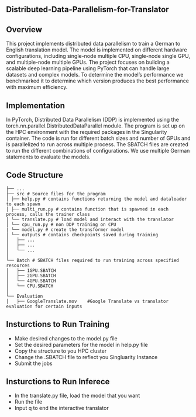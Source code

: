 ## Distributed-Data-Parallelism-for-Translator


## Overview

This project implements distributed data parallelism to train a German to English translation model. The  model is implemented on different hardware configurations, including single-node multiple CPU, single-node single GPU, and multiple-node multiple GPUs. The project focuses on building a scalable deep learning pipeline using PyTorch that can handle large datasets and complex models. To determine the model’s performance we benchmarked it to determine which version produces the best performance with maximum efficiency.

## Implementation

In PyTorch, Distributed Data Parallelism (DDP) is implemented using the torch.nn.parallel.DistributedDataParallel module. The program is set up on the HPC environment with the required packages in the Singularity container. The code is run for different batch sizes and number of GPUs and is parallelized to run across multiple process. The SBATCH files are created to run the different combinations of configurations. We use multiple German statements to evaluate the models. 


## Code Structure

```
├── ...
├── src # Source files for the program
│ ├── help.py # contains functions returning the model and dataloader to each spawn
│ ├── multi_run.py # contains function that is spawned in each process, calls the trainer class
│ └── translate.py # load model and interact with the translator
│ └── cpu_run.py # non DDP training on CPU
| └── model.py # create the transformer model
│ └── outputs # contains checkpoints saved during training
│   ├── ...
│   ├── ...
│   └── ...
│
└── Batch # SBATCH files required to run training across specified resources
│   ├── 1GPU.SBATCH
│   ├── 2GPU.SBATCH
│   └── 4GPU.SBATCH
│   └── CPU.SBATCH    
│
└── Evaluation
│   ├── GoogleTranslate.mov    #Google Translate vs translator evaluation for certain inputs

```

## Insturctions to Run Training
 - Make desired changes to the model.py file
 - Set the desired parameters for the model in help.py file
 - Copy the structure to you HPC cluster
 - Change the .SBATCH file to reflect you Singluarity Instance
 - Submit the jobs
 
## Insturctions to Run Inferece
- In the translate.py file, load the model that you want
- Run the file
- Input q to end the interactive translator

